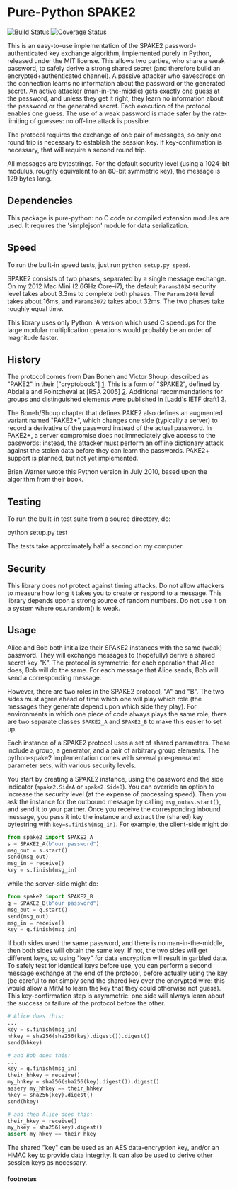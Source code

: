 
# Pure-Python SPAKE2

[![Build Status](https://travis-ci.org/warner/python-spake2.png?branch=master)](https://travis-ci.org/warner/python-spake2)
[![Coverage Status](https://coveralls.io/repos/warner/python-spake2/badge.svg)](https://coveralls.io/r/warner/python-spake2)

This is an easy-to-use implementation of the SPAKE2 password-authenticated
key exchange algorithm, implemented purely in Python, released under the MIT
license. This allows two parties, who share a weak password, to safely derive
a strong shared secret (and therefore build an encrypted+authenticated
channel). A passive attacker who eavesdrops on the connection learns no
information about the password or the generated secret. An active attacker
(man-in-the-middle) gets exactly one guess at the password, and unless they
get it right, they learn no information about the password or the generated
secret. Each execution of the protocol enables one guess. The use of a weak
password is made safer by the rate-limiting of guesses: no off-line attack is
possible.

The protocol requires the exchange of one pair of messages, so only one round
trip is necessary to establish the session key. If key-confirmation is
necessary, that will require a second round trip.

All messages are bytestrings. For the default security level (using a
1024-bit modulus, roughly equivalent to an 80-bit symmetric key), the message
is 129 bytes long.

## Dependencies

This package is pure-python: no C code or compiled extension modules are
used. It requires the 'simplejson' module for data serialization.

## Speed

To run the built-in speed tests, just run `python setup.py speed`.

SPAKE2 consists of two phases, separated by a single message exchange. On my
2012 Mac Mini (2.6GHz Core-i7), the default `Params1024` security level takes
about 3.3ms to complete both phases. The `Params2048` level takes about 16ms,
and `Params3072` takes about 32ms. The two phases take roughly equal time.

This library uses only Python. A version which used C speedups for the large
modular multiplication operations would probably be an order of magnitude
faster.

## History

The protocol comes from Dan Boneh and Victor Shoup, described as "PAKE2" in
their ["cryptobook"] [1]. This is a form of "SPAKE2", defined by Abdalla and
Pointcheval at [RSA 2005] [2]. Additional recommendations for groups and
distinguished elements were published in [Ladd's IETF draft] [3].

The Boneh/Shoup chapter that defines PAKE2 also defines an augmented variant
named "PAKE2+", which changes one side (typically a server) to record a
derivative of the password instead of the actual password. In PAKE2+, a
server compromise does not immediately give access to the passwords: instead,
the attacker must perform an offline dictionary attack against the stolen
data before they can learn the passwords. PAKE2+ support is planned, but not
yet implemented.

Brian Warner wrote this Python version in July 2010, based upon the algorithm
from their book.

## Testing

To run the built-in test suite from a source directory, do:

   python setup.py test

The tests take approximately half a second on my computer.

## Security

This library does not protect against timing attacks. Do not allow attackers
to measure how long it takes you to create or respond to a message. This
library depends upon a strong source of random numbers. Do not use it on a
system where os.urandom() is weak.

## Usage

Alice and Bob both initialize their SPAKE2 instances with the same (weak)
password. They will exchange messages to (hopefully) derive a shared secret
key "K". The protocol is symmetric: for each operation that Alice does, Bob
will do the same. For each message that Alice sends, Bob will send a
corresponding message.

However, there are two roles in the SPAKE2 protocol, "A" and "B". The two
sides must agree ahead of time which one will play which role (the messages
they generate depend upon which side they play). For environments in which
one piece of code always plays the same role, there are two separate classes
`SPAKE2_A` and `SPAKE2_B` to make this easier to set up.

Each instance of a SPAKE2 protocol uses a set of shared parameters. These
include a group, a generator, and a pair of arbitrary group elements. The
python-spake2 implementation comes with several pre-generated parameter sets,
with various security levels.

You start by creating a SPAKE2 instance, using the password and the side
indicator (`spake2.SideA` or `spake2.SideB`). You can override an option to
increase the security level (at the expense of processing speed). Then you
ask the instance for the outbound message by calling `msg_out=s.start()`, and
send it to your partner. Once you receive the corresponding inbound message,
you pass it into the instance and extract the (shared) key bytestring with
`key=s.finish(msg_in)`. For example, the client-side might do:

```python
from spake2 import SPAKE2_A
s = SPAKE2_A(b"our password")
msg_out = s.start()
send(msg_out)
msg_in = receive()
key = s.finish(msg_in)
```

while the server-side might do:

```python
from spake2 import SPAKE2_B
q = SPAKE2_B(b"our password")
msg_out = q.start()
send(msg_out)
msg_in = receive()
key = q.finish(msg_in)
```

If both sides used the same password, and there is no man-in-the-middle, then
both sides will obtain the same key. If not, the two sides will get different
keys, so using "key" for data encryption will result in garbled data. To
safely test for identical keys before use, you can perform a second message
exchange at the end of the protocol, before actually using the key (be
careful to not simply send the shared key over the encrypted wire: this would
allow a MitM to learn the key that they could otherwise not guess). This
key-confirmation step is asymmetric: one side will always learn about the
success or failure of the protocol before the other.

```python
# Alice does this:
...
key = s.finish(msg_in)
hhkey = sha256(sha256(key).digest()).digest()
send(hhkey)

# and Bob does this:
...
key = q.finish(msg_in)
their_hhkey = receive()
my_hhkey = sha256(sha256(key).digest()).digest()
assery my_hhkey == their_hhkey
hkey = sha256(key).digest()
send(hkey)

# and then Alice does this:
their_hkey = receive()
my_hkey = sha256(key).digest()
assert my_hkey == their_hkey
```

The shared "key" can be used as an AES data-encryption key, and/or an HMAC
key to provide data integrity. It can also be used to derive other session
keys as necessary.

#### footnotes

[1]: http://crypto.stanford.edu/~dabo/cryptobook/  "cryptobook"
[2]: http://www.di.ens.fr/~pointche/Documents/Papers/2005_rsa.pdf "RSA 2005"
[3]: https://tools.ietf.org/html/draft-ladd-spake2-01 "Ladd's IETF draft"
